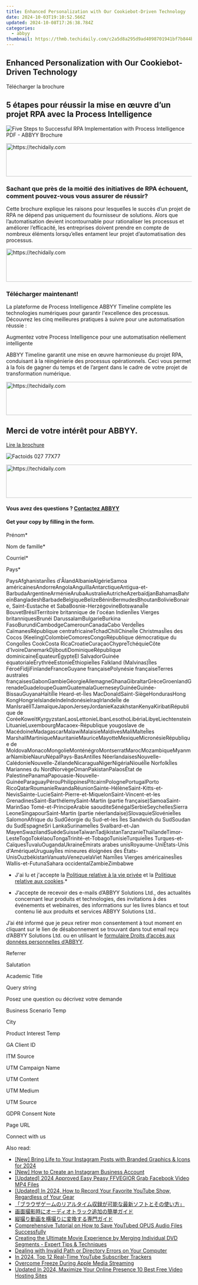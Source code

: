```yaml
---
title: Enhanced Personalization with Our Cookiebot-Driven Technology
date: 2024-10-03T19:10:52.566Z
updated: 2024-10-08T17:26:38.784Z
categories:
  - abbyy
thumbnail: https://thmb.techidaily.com/c2a5d8a295d9ad4098701941bf7b844bb3d03e72bb938f97ddf7a9d42ff93268.jpg
---
```


## Enhanced Personalization with Our Cookiebot-Driven Technology

Télécharger la brochure

## 5 étapes pour réussir la mise en œuvre d’un projet RPA avec la Process Intelligence

![Five Steps to Successful RPA Implementation with Process Intelligence PDF - ABBYY Brochure](https://static1.abbyy.com/abbyycommedia/34494/10c-5-steps-to-successful-rpa-fr-262x340.png)

<!-- affiliate ads begin -->
<a href="https://appsumo.8odi.net/c/5597632/2144274/7443" target="_top" id="2144274">
  <img src="//a.impactradius-go.com/display-ad/7443-2144274" border="0" alt="https://techidaily.com" width="600" height="90"/>
</a>
<img height="0" width="0" src="https://appsumo.8odi.net/i/5597632/2144274/7443" style="position:absolute;visibility:hidden;" border="0" />
<!-- affiliate ads end -->

### Sachant que près de la moitié des initiatives de RPA échouent, comment pouvez-vous vous assurer de réussir?

Cette brochure explique les raisons pour lesquelles le succès d’un projet de RPA ne dépend pas uniquement du fournisseur de solutions. Alors que l’automatisation devient incontournable pour rationaliser les processus et améliorer l’efficacité, les entreprises doivent prendre en compte de nombreux éléments lorsqu’elles entament leur projet d’automatisation des processus.

<!-- affiliate ads begin -->
<a href="https://appsumo.8odi.net/c/5597632/2082535/7443" target="_top" id="2082535">
  <img src="//a.impactradius-go.com/display-ad/7443-2082535" border="0" alt="https://techidaily.com" width="728" height="90"/>
</a>
<img height="0" width="0" src="https://appsumo.8odi.net/i/5597632/2082535/7443" style="position:absolute;visibility:hidden;" border="0" />
<!-- affiliate ads end -->

### Télécharger maintenant!

La plateforme de Process Intelligence ABBYY Timeline complète les technologies numériques pour garantir l'excellence des processus. Découvrez les cinq meilleures pratiques à suivre pour une automatisation réussie :

Augmentez votre Process Intelligence pour une automatisation réellement intelligente

ABBYY Timeline garantit une mise en œuvre harmonieuse du projet RPA, conduisant à la réingénierie des processus opérationnels. Ceci vous permet à la fois de gagner du temps et de l’argent dans le cadre de votre projet de transformation numérique.

<!-- affiliate ads begin -->
<a href="https://aligracehair.sjv.io/c/5597632/1948881/19272" target="_top" id="1948881">
  <img src="//a.impactradius-go.com/display-ad/19272-1948881" border="0" alt="https://techidaily.com" width="728" height="90"/>
</a>
<img height="0" width="0" src="https://aligracehair.sjv.io/i/5597632/1948881/19272" style="position:absolute;visibility:hidden;" border="0" />
<!-- affiliate ads end -->

## Merci de votre intérêt pour ABBYY.

[Lire la brochure](https://digital.abbyy.com/hubfs/documents/content/brochure-timeline-rpa-5-steps-to-success-fr.pdf "Lire la brochure") 

![Factoids 027 77X77](https://static4.abbyy.com/abbyycommedia/31652/factoids-027-77x77.svg)

<!-- affiliate ads begin -->
<a href="https://appsumo.8odi.net/c/5597632/2137378/7443" target="_top" id="2137378">
  <img src="//a.impactradius-go.com/display-ad/7443-2137378" border="0" alt="https://techidaily.com" width="600" height="90"/>
</a>
<img height="0" width="0" src="https://appsumo.8odi.net/i/5597632/2137378/7443" style="position:absolute;visibility:hidden;" border="0" />
<!-- affiliate ads end -->

#### Vous avez des questions ? [Contactez ABBYY](https://tools.techidaily.com/abbyy/products/)

#### Get your copy by filling in the form.

Prénom\*

Nom de famille\*

Courriel\*

Pays\*

PaysAfghanistanÎles d'ÅlandAlbanieAlgérieSamoa américainesAndorreAngolaAnguillaAntarctiqueAntigua-et-BarbudaArgentineArménieArubaAustralieAutricheAzerbaïdjanBahamasBahreïnBangladeshBarbadeBelgiqueBelizeBéninBermudesBhoutanBolivieBonaire, Saint-Eustache et SabaBosnie-HerzégovineBotswanaÎle BouvetBrésilTerritoire britannique de l'océan IndienÎles Vierges britanniquesBrunéi DarussalamBulgarieBurkina FasoBurundiCambodgeCamerounCanadaCabo VerdeÎles CaïmanesRépublique centrafricaineTchadChiliChineÎle ChristmasÎles des Cocos (Keeling)ColombieComoresCongoRépublique démocratique du CongoÎles CookCosta RicaCroatieCuraçaoChypreTchéquieCôte d'IvoireDanemarkDjiboutiDominiqueRépublique dominicaineÉquateurÉgypteEl SalvadorGuinée équatorialeÉrythréeEstonieÉthiopieÎles Falkland (Malvinas)Îles FéroéFidjiFinlandeFranceGuyane françaisePolynésie françaiseTerres australes françaisesGabonGambieGéorgieAllemagneGhanaGibraltarGrèceGroenlandGrenadeGuadeloupeGuamGuatemalaGuerneseyGuinéeGuinée-BissauGuyanaHaïtiÎle Heard-et-Îles MacDonaldSaint-SiègeHondurasHong KongHongrieIslandeIndeIndonésieIraqIrlandeÎle de ManIsraëlITJamaïqueJaponJerseyJordanieKazakhstanKenyaKiribatiRépublique de CoréeKoweïtKyrgyzstanLaosLettonieLibanLesothoLibériaLibyeLiechtensteinLituanieLuxembourgMacaoex-République yougoslave de MacédoineMadagascarMalawiMalaisieMaldivesMaliMalteÎles MarshallMartiniqueMauritanieMauriceMayotteMexiqueMicronésieRépublique de MoldovaMonacoMongolieMonténégroMontserratMarocMozambiqueMyanmarNamibieNauruNépalPays-BasAntilles NéerlandaisesNouvelle-CalédonieNouvelle-ZélandeNicaraguaNigerNigériaNiouéÎle NorfolkÎles Mariannes du NordNorvègeOmanPakistanPalaosÉtat de PalestinePanamaPapouasie-Nouvelle-GuinéeParaguayPérouPhilippinesPitcairnPolognePortugalPorto RicoQatarRoumanieRwandaRéunionSainte-HélèneSaint-Kitts-et-NevisSainte-LucieSaint-Pierre-et-MiquelonSaint-Vincent-et-les GrenadinesSaint-BarthélemySaint-Martin (partie française)SamoaSaint-MarinSao Tomé-et-PrincipeArabie saouditeSénégalSerbieSeychellesSierra LeoneSingapourSaint-Martin (partie néerlandaise)SlovaquieSlovénieÎles SalomonAfrique du SudGéorgie du Sud-et-les Îles Sandwich du SudSoudan du SudEspagneSri LankaSurinameÎles Svalbard-et-Jan MayenSwazilandSuèdeSuisseTaïwanTadjikistanTanzanieThaïlandeTimor-LesteTogoTokélaouTongaTrinité-et-TobagoTunisieTurquieÎles Turques-et-CaïquesTuvaluOugandaUkraineÉmirats arabes unisRoyaume-UniÉtats-Unis d'AmériqueUruguayÎles mineures éloignées des États-UnisOuzbékistanVanuatuVenezuelaViet NamÎles Vierges américainesÎles Wallis-et-FutunaSahara occidentalZambieZimbabwe

* J'ai lu et j'accepte la [Politique relative à la vie privée](https://tools.techidaily.com/abbyy/products/) et la [Politique relative aux cookies](https://tools.techidaily.com/abbyy/products/).\*

* J’accepte de recevoir des e-mails d’ABBYY Solutions Ltd., des actualités concernant leur produits et technologies, des invitations à des événements et webinaires, des informations sur les livres blancs et tout contenu lié aux produits et services ABBYY Solutions Ltd..  
    
J’ai été informé que je peux retirer mon consentement à tout moment en cliquant sur le lien de désabonnement se trouvant dans tout email reçu d’ABBYY Solutions Ltd. ou en utilisant le [formulaire Droits d’accès aux données personnelles d’ABBYY](https://tools.techidaily.com/abbyy/products/).

Referrer

Salutation

Academic Title

Query string

Posez une question ou décrivez votre demande 

Business Scenario Temp

City

Product Interest Temp

GA Client ID

ITM Source

UTM Campaign Name

UTM Content

UTM Medium

UTM Source

GDPR Consent Note

Page URL

Connect with us

<ins class="adsbygoogle"
     style="display:block"
     data-ad-format="autorelaxed"
     data-ad-client="ca-pub-7571918770474297"
     data-ad-slot="1223367746"></ins>

<ins class="adsbygoogle"
     style="display:block"
     data-ad-client="ca-pub-7571918770474297"
     data-ad-slot="8358498916"
     data-ad-format="auto"
     data-full-width-responsive="true"></ins>

<span class="atpl-alsoreadstyle">Also read:</span>
<div><ul>
<li><a href="https://instagram-clips.techidaily.com/new-bring-life-to-your-instagram-posts-with-branded-graphics-and-icons-for-2024/"><u>[New] Bring Life to Your Instagram Posts with Branded Graphics & Icons for 2024</u></a></li>
<li><a href="https://instagram-video-files.techidaily.com/new-how-to-create-an-instagram-business-account/"><u>[New] How to Create an Instagram Business Account</u></a></li>
<li><a href="https://facebook-video-content.techidaily.com/updated-2024-approved-easy-peasy-ffvegior-grab-facebook-video-mp4-files/"><u>[Updated] 2024 Approved Easy Peasy FFVEGIOR Grab Facebook Video MP4 Files</u></a></li>
<li><a href="https://remote-screen-capture.techidaily.com/updated-in-2024-how-to-record-your-favorite-youtube-show-regardless-of-your-gear/"><u>[Updated] In 2024, How to Record Your Favorite YouTube Show, Regardless of Your Gear</u></a></li>
<li><a href="https://discover-advanced.techidaily.com/44cm44ow44op44km44k244ky44o844og44gu44oq44ki44or44k44kk44og5ypluso6yyy44gm5yplusv6io944gq5pya5paw44k944ov44oi44go44gd44gu5l244ge5pa544cn/"><u>「ブラウザゲームのリアルタイム収録が可能な最新ソフトとその使い方」</u></a></li>
<li><a href="https://discover-advanced.techidaily.com/55s76z2i5pku5b2x5pmc44gr44kq44o844oh44kj44kq44oi44op44od44kv6lplus95yqg44gu57ch5y2y44ks44kk44oj/"><u>画面撮影時にオーディオトラック追加の簡単ガイド</u></a></li>
<li><a href="https://discover-advanced.techidaily.com/57im5pku44kk5yuv55s744ks5qiq5pku44kk44gr5asj5oplusb44gz44kl5bcc6zaa44ks44kk44oj/"><u>縦撮り動画を横撮りに変換する専門ガイド</u></a></li>
<li><a href="https://discover-advanced.techidaily.com/comprehensive-tutorial-on-how-to-save-youtubed-opus-audio-files-successfully/"><u>Comprehensive Tutorial on How to Save YouTubed OPUS Audio Files Successfully</u></a></li>
<li><a href="https://discover-advanced.techidaily.com/creating-the-ultimate-movie-experience-by-merging-individual-dvd-segments-expert-tips-and-techniques/"><u>Creating the Ultimate Movie Experience by Merging Individual DVD Segments - Expert Tips & Techniques</u></a></li>
<li><a href="https://common-error.techidaily.com/dealing-with-invalid-path-or-directory-errors-on-your-computer/"><u>Dealing with Invalid Path or Directory Errors on Your Computer</u></a></li>
<li><a href="https://youtube-sure.techidaily.com/24-top-12-real-time-youtube-subscriber-trackers/"><u>In 2024, Top 12 Real-Time YouTube Subscriber Trackers</u></a></li>
<li><a href="https://data-wizards.techidaily.com/overcome-freeze-during-apple-media-streaming/"><u>Overcome Freeze During Apple Media Streaming</u></a></li>
<li><a href="https://smart-video-creator.techidaily.com/updated-in-2024-maximize-your-online-presence-10-best-free-video-hosting-sites/"><u>Updated In 2024, Maximize Your Online Presence 10 Best Free Video Hosting Sites</u></a></li>
</ul></div>

